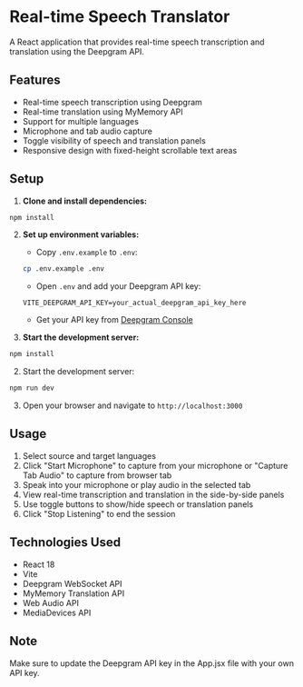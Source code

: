 # Real-time Speech Translator

A React application that provides real-time speech transcription and translation using the Deepgram API.

## Features

- Real-time speech transcription using Deepgram
- Real-time translation using MyMemory API
- Support for multiple languages
- Microphone and tab audio capture
- Toggle visibility of speech and translation panels
- Responsive design with fixed-height scrollable text areas

## Setup

1. **Clone and install dependencies:**
```bash
npm install
```

2. **Set up environment variables:**
   - Copy `.env.example` to `.env`:
   ```bash
   cp .env.example .env
   ```
   - Open `.env` and add your Deepgram API key:
   ```
   VITE_DEEPGRAM_API_KEY=your_actual_deepgram_api_key_here
   ```
   - Get your API key from [Deepgram Console](https://console.deepgram.com/)

3. **Start the development server:**
```bash
npm install
```

2. Start the development server:
```bash
npm run dev
```

3. Open your browser and navigate to `http://localhost:3000`

## Usage

1. Select source and target languages
2. Click "Start Microphone" to capture from your microphone or "Capture Tab Audio" to capture from browser tab
3. Speak into your microphone or play audio in the selected tab
4. View real-time transcription and translation in the side-by-side panels
5. Use toggle buttons to show/hide speech or translation panels
6. Click "Stop Listening" to end the session

## Technologies Used

- React 18
- Vite
- Deepgram WebSocket API
- MyMemory Translation API
- Web Audio API
- MediaDevices API

## Note

Make sure to update the Deepgram API key in the App.jsx file with your own API key.